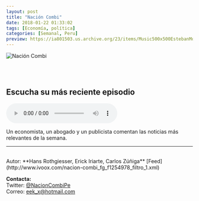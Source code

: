 ```yaml
---
layout: post
title: "Nación Combi"
date: 2018-01-22 01:33:02
tags: [Economía, política]
categories: [Semanal, Peru]
preview: https://ia801503.us.archive.org/23/items/Music500x500EstebanMontoya/nacion-combi%20300-%20Hans%20Rothgiesser.jpg
---
```


![Nación Combi](https://ia801503.us.archive.org/23/items/Music500x500EstebanMontoya/nacion-combi%20500-%20Hans%20Rothgiesser.jpg)

<br/>
<br/>

## Escucha su más reciente episodio

<!--reproductor-feed=http://www.ivoox.com/nacion-combi_fg_f1254978_filtro_1.xml-->
<!--reproductor-start-->
<audio id="audio" preload="auto" controls="" src="http://www.ivoox.com/nacion-combi-ep-137-ser-asaltado-lima_mf_26506020_feed_1.mp3"></audio>
<!--reproductor-end-->

Un economista, un abogado y un publicista comentan las noticias más relevantes de la semana.

_ _ _
<br>
Autor: **Hans Rothgiesser, Erick Iriarte, Carlos Zúñiga**  
[Feed](http://www.ivoox.com/nacion-combi_fg_f1254978_filtro_1.xml)  


**Contacta:**  
Twitter: [@NacionCombiPe](https://twitter.com/NacionCombiPe)  
Correo: [eek_x@hotmail.com](mailto:eek_x@hotmail.com)  
